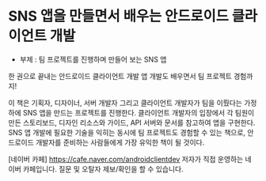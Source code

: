 # SNS 앱을 만들면서 배우는 안드로이드 클라이언트 개발
- 부제 : 팀 프로젝트를 진행하며 만들어 보는 SNS 앱

한 권으로 끝내는 안드로이드 클라이언트 개발
앱 개발도 배우면서 팀 프로젝트 경험까지!

이 책은 기획자, 디자이너, 서버 개발자 그리고 클라이언트 개발자가 팀을 이뤘다는 가정 하에 SNS 앱을 만드는 프로젝트를 진행한다. 클라이언트 개발자의 입장에서 각 팀원이 만든 스토리보드, 디자인 리소스와 가이드, API 서버와 문서를 참고하여 앱을 구현한다. SNS 앱 개발에 필요한 기술을 익히는 동시에 팀 프로젝트도 경험할 수 있는 책으로, 안드로이드 개발자를 준비하는 사람들에게 가장 유익한 책이 될 것이다.


[네이버 카페] https://cafe.naver.com/androidclientdev
저자가 직접 운영하는 네이버 카페입니다. 질문 및 오탈자 제보/확인을 할 수 있습니다.

